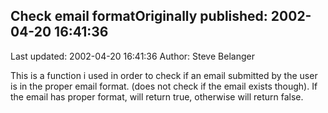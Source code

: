 ## Check email formatOriginally published: 2002-04-20 16:41:36 
Last updated: 2002-04-20 16:41:36 
Author: Steve Belanger 
 
This is a function i used in order to check if an email submitted by the user is in the proper email format. (does not check if the email exists though). If the email has proper format, will return true, otherwise will return false.